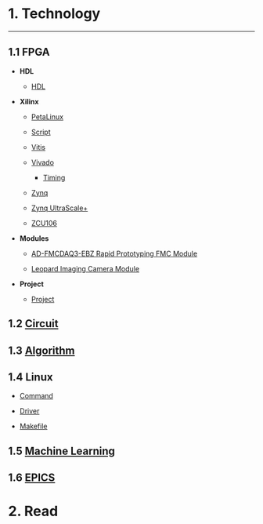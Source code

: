 
# 1. Technology
---


## 1.1 FPGA

- **HDL**
    - [HDL](tech/fpga/hdl/vhdl-type-conversion.md)

- **Xilinx**

    - [PetaLinux](tech/fpga/xilinx/petalinux/petalinux.md)

    - [Script](tech/fpga/xilinx/script/make.md)

    - [Vitis](tech/fpga/xilinx/vitis/vitis.md)
    
    - [Vivado](tech/fpga/xilinx/vivado/vivado.md)
    
        - [Timing](tech/fpga/xilinx/vivado/timing/timing.md)
    
    - [Zynq](tech/fpga/xilinx/zynq/zynq.md)

    - [Zynq UltraScale+](tech/fpga/xilinx/zynq-ultrascale/zynq-ultrascale.md)

    - [ZCU106](tech/fpga/xilinx/eval/zcu106/zcu106.md)

- **Modules**

    - [AD-FMCDAQ3-EBZ Rapid Prototyping FMC Module](tech/fpga/modules/ad-fmcdaq3/fmcdaq3.md)
            
    - [Leopard Imaging Camera Module](tech/fpga/modules/li-imx274mipi-fmc/li-imx274mipi-fmc.md)
    
- **Project**

    - [Project](tech/fpga/project/project.md)



## 1.2 [Circuit](tech/circuit/circuit.md)


## 1.3 [Algorithm](tech/algorithm/algorithm.md)


## 1.4 Linux

- [Command](tech/linux/cmd/cmd.md)

- [Driver](tech/linux/driver/driver.md)

- [Makefile](tech/linux/make/make.md)


## 1.5 [Machine Learning](tech/machine-learning/machine-learning.md)

## 1.6 [EPICS](tech/epics/epics.md)

# 2. Read